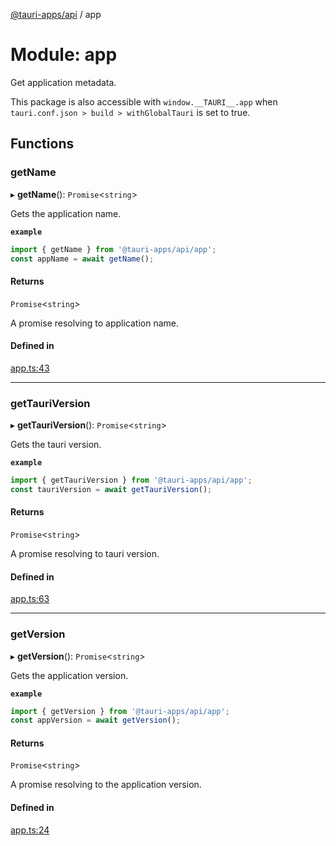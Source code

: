 [@tauri-apps/api](../README.md) / app

# Module: app

Get application metadata.

This package is also accessible with `window.__TAURI__.app` when `tauri.conf.json > build > withGlobalTauri` is set to true.

## Functions

### getName

▸ **getName**(): `Promise`<`string`\>

Gets the application name.

**`example`**
```typescript
import { getName } from '@tauri-apps/api/app';
const appName = await getName();
```

#### Returns

`Promise`<`string`\>

A promise resolving to application name.

#### Defined in

[app.ts:43](https://github.com/tauri-apps/tauri/blob/13c2fc1/tooling/api/src/app.ts#L43)

___

### getTauriVersion

▸ **getTauriVersion**(): `Promise`<`string`\>

Gets the tauri version.

**`example`**
```typescript
import { getTauriVersion } from '@tauri-apps/api/app';
const tauriVersion = await getTauriVersion();
```

#### Returns

`Promise`<`string`\>

A promise resolving to tauri version.

#### Defined in

[app.ts:63](https://github.com/tauri-apps/tauri/blob/13c2fc1/tooling/api/src/app.ts#L63)

___

### getVersion

▸ **getVersion**(): `Promise`<`string`\>

Gets the application version.

**`example`**
```typescript
import { getVersion } from '@tauri-apps/api/app';
const appVersion = await getVersion();
```

#### Returns

`Promise`<`string`\>

A promise resolving to the application version.

#### Defined in

[app.ts:24](https://github.com/tauri-apps/tauri/blob/13c2fc1/tooling/api/src/app.ts#L24)
